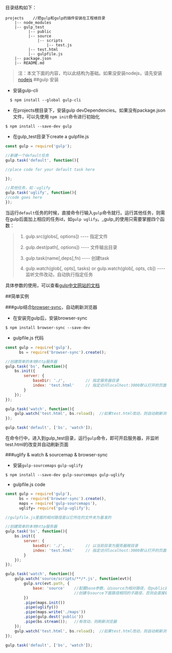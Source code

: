 目录结构如下：
```
projects    //把gulp和gulp的插件安装在工程根目录
    |-- node_modules      
    |-- gulp_test
		  |-- public
		  |-- source
			  |-- scripts
			      |-- test.js
		  |-- test.html
	      |-- gulpfile.js
    |-- package.json
    |-- README.md
```  

> 注：本文下面的内容，均以此结构为基础。如果没安装nodejs，请先安装[nodejs](https://nodejs.org/en/)
##gulp 安装 
* 安装gulp-cli
```
  $ npm install --global gulp-cli
```
* 	在projects根目录下，安装gulp devDependencies。如果没有package.json文件，可以先使用 `npm init`命令进行初始化
```
$ npm install --save-dev gulp
```
* 在gulp_test目录下create a gulpfile.js
```javascript
const gulp = require('gulp');

//新建一个default任务
gulp.task('default', function(){

//place code for your default task here

});

//其他任务，如：uglify
gulp.task('uglify', function(){
//code goes here
});
```
 当运行`default`任务的时候，直接命令行输入`gulp`命令就行。运行其他任务，则需在gulp后面加上相应的任务id，如`gulp uglify`。_gulp_的使用只需要掌握四个函数：
> 1. gulp.src(globs[, options])  ---- 指定文件
>  
>2.  gulp.dest(path[, options]) ---- 文件输出目录
>       
> 3. gulp.task(name[,deps],fn) ---- 创建task
>       
> 4. gulp.watch(glob[, opts], tasks) or gulp.watch(glob[, opts, cb])  ---- 监听文件改动，自动执行指定任务

具体参数的使用，可以查看[gulp中文网站的文档](http://www.gulpjs.com.cn/docs/api/)

##简单实例
      
###gulp结合[browser-sync](https://www.browsersync.io/)，自动刷新浏览器
* 在安装完gulp后，安装browser-sync
```
$ npm install browser-sync --save-dev
```
* gulpfile.js 代码
```javascript
const gulp = require('gulp'),
	  bs = require('browser-sync').create();

//创建简单的本地http服务器
gulp.task('bs', function(){
	bs.init({
		server: {
			baseDir: './',         // 指定服务器目录
			index: 'test.html'     // 指定访问localhost:3000默认打开的页面
		}
	});
});

gulp.task('watch', function(){
	gulp.watch('test.html', bs.reload);  //如果test.html改动，则自动刷新浏览器
});

gulp.task('default', ['bs', 'watch']);

```
在命令行中，进入到gulp_test目录，运行`gulp`命令，即可开启服务器，并监听test.html的改变并自动刷新页面

###uglify & watch  & sourcemap & browser-sync
* 安装`gulp-sourcemaps` `gulp-uglify`
```
$ npm install --save-dev gulp-sourcemaps gulp-uglify
```
* gulpfile.js code
```javascript
const gulp = require('gulp'),
	  bs = require('browser-sync').create(),
	  maps = require('gulp-sourcemaps'),
	  uglify= require('gulp-uglify');

//gulpfile.js里面的相对路径是以它所在的文件夹为基准的

//创建简单的本地http服务器
gulp.task('bs', function(){
	bs.init({
		server: {
			baseDir: './',         // 以当前目录为服务器根目录
			index: 'test.html'     // 指定访问localhost:3000默认打开的页面
		}
	});
});

gulp.task('watch', function(){
	gulp.watch('source/scripts/**/*.js', function(evt){
		gulp.src(evt.path, {
			base: 'source'    //配置base参数，以source为相对路径，在public路径下面，
							  //创建与source下面路径相同的子路径，否则会直接输出到指定的文件夹下，不会生成子目录
		})
		.pipe(maps.init())
		.pipe(uglify())
		.pipe(maps.write('./maps'))
		.pipe(gulp.dest('public'))
		.pipe(bs.stream());   //有改动，则刷新浏览器
	});
	gulp.watch('test.html', bs.reload);  //如果test.html改动，则自动刷新浏览器
});

gulp.task('default', ['bs', 'watch']);
```
 
 
